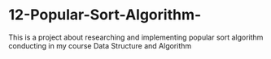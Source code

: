 # 12-Popular-Sort-Algorithm-
This is a project about researching and implementing popular sort algorithm conducting in my course Data Structure and Algorithm 
